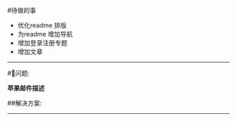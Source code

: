 #待做的事
- 优化readme 排版
- 为readme 增加导航
- 增加登录注册专题
- 增加文章








____

#📣问题:

**苹果邮件描述**<br>

##解决方案:

____

